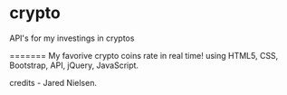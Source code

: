 # crypto

API's for my investings in cryptos


=======
My favorive crypto coins rate in real time!
using HTML5, CSS, Bootstrap, API, jQuery, JavaScript.

credits - Jared Nielsen.

